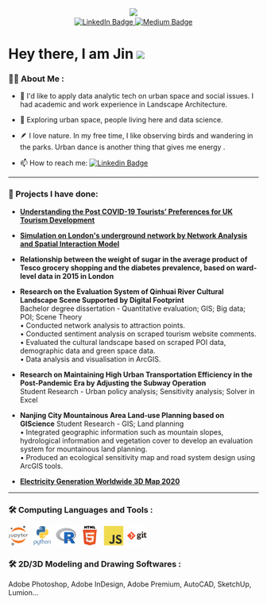 <div id="header" align="center">
  <img src="https://media.giphy.com/media/AXtFMwP1ZvjZSBtmGk/giphy.gif" width="150"/>
</div>


<div id="badges" align="center">
  <a href="https://www.linkedin.com/in/jinjiang22">
    <img src="https://img.shields.io/badge/LinkedIn-blue?style=for-the-badge&logo=linkedin&logoColor=white" alt="LinkedIn Badge"/>
  </a>
  <a href="https://medium.com/@jiangjin9909">
    <img src="https://img.shields.io/badge/Medium-black?style=for-the-badge&logo=medium&logoColor=white" alt="Medium Badge"/>
  </a>
</div>

<h1>
  Hey there, I am Jin
  <img src="https://media.giphy.com/media/hvRJCLFzcasrR4ia7z/giphy.gif" width="30px"/>
</h1>

### :woman_technologist: About Me :

- :telescope: I'd like to apply data analytic tech on urban space and social issues. I had academic and work experience in Landscape Architecture.

- :seedling: Exploring urban space, people living here and data science.

- :feather: I love nature. In my free time, I like observing birds and wandering in the parks. Urban dance is another thing that gives me energy .

- :mailbox: How to reach me: [![Linkedin Badge](https://img.shields.io/badge/-Jin-blue?style=flat&logo=Linkedin&logoColor=white)](https://www.linkedin.com/in/jinjiang22)

---
### :star2: Projects I have done:
- **[Understanding the Post COVID-19 Tourists’ Preferences for UK Tourism Development](https://github.com/JinJiang22/fsds_GroupWork/blob/main/Policy-Briefing.pdf)**

- __[Simulation on London's underground network by Network Analysis and Spatial Interaction Model](https://github.com/JinJiang22/LondonTubeNetwork_simulation.git)__

- __Relationship between the weight of sugar in the average product of Tesco grocery shopping and the diabetes prevalence, based on ward-level data in 2015 in London__

- __Research on the Evaluation System of Qinhuai River Cultural Landscape Scene Supported by Digital Footprint__  
Bachelor degree dissertation - Quantitative evaluation; GIS; Big data; POI; Scene Theory  
• Conducted network analysis to attraction points.  
• Conducted sentiment analysis on scraped tourism website comments.  
• Evaluated the cultural landscape based on scraped POI data, demographic data and green space data.  
• Data analysis and visualisation in ArcGIS.

- __Research on Maintaining High Urban Transportation Efficiency in the Post-Pandemic Era by Adjusting the Subway Operation__  
Student Research - Urban policy analysis; Sensitivity analysis; Solver in Excel

- __Nanjing City Mountainous Area Land-use Planning based on GIScience__
Student Research - GIS; Land planning  
• Integrated geographic information such as mountain slopes, hydrological information and vegetation cover to develop an evaluation system for mountainous land planning.  
• Produced an ecological sensitivity map and road system design using ArcGIS tools.  

- __[Electricity Generation Worldwide 3D Map 2020](https://rawcdn.githack.com/JinJiang22/DigitalViz/a2fef9530cf871e81491b3c8f6076212223177f0/Elecgene_Map.html)__


---

### :hammer_and_wrench: Computing Languages and Tools :

<div>
  <img src="https://github.com/devicons/devicon/blob/master/icons/jupyter/jupyter-original-wordmark.svg" title="Jupyter" alt="Jupyter" width="40" height="40"/>&nbsp;
   <img src="https://github.com/devicons/devicon/blob/master/icons/python/python-original-wordmark.svg" title="Python" alt="Python" width="40" height="40"/>&nbsp;
   <img src="https://github.com/devicons/devicon/blob/master/icons/r/r-original.svg" title="R" alt="R" width="40" height="40"/>&nbsp; 
  <img src="https://github.com/devicons/devicon/blob/master/icons/html5/html5-original-wordmark.svg" title="HTML5" alt="HTML" width="40" height="40"/>&nbsp;
  <img src="https://github.com/devicons/devicon/blob/master/icons/javascript/javascript-original.svg" title="JavaScript" alt="JavaScript" width="40" height="40"/>&nbsp;

  <img src="https://github.com/devicons/devicon/blob/master/icons/git/git-original-wordmark.svg" title="Git" alt="Git" width="40" height="40"/>
</div>

### :hammer_and_wrench: 2D/3D Modeling and Drawing Softwares :
Adobe Photoshop, Adobe InDesign, Adobe Premium, AutoCAD, SketchUp, Lumion...


